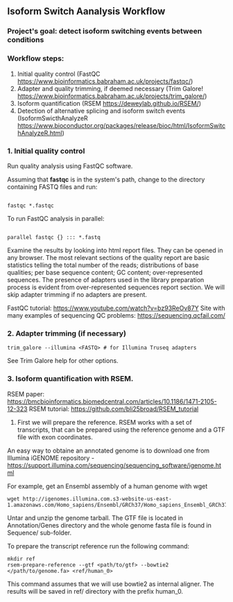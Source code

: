 ## Isoform Switch Aanalysis Workflow

### Project's goal: detect isoform switching events between conditions

### Workflow steps:

1. Initial quality control (FastQC https://www.bioinformatics.babraham.ac.uk/projects/fastqc/)
2. Adapter and quality trimming, if deemed necessary (Trim Galore! https://www.bioinformatics.babraham.ac.uk/projects/trim_galore/)
3. Isoform quantification (RSEM https://deweylab.github.io/RSEM/)
4. Detection of alternative splicing and isoform switch events (IsoformSwicthAnalyzeR https://www.bioconductor.org/packages/release/bioc/html/IsoformSwitchAnalyzeR.html)

### 1. Initial quality control

Run quality analysis using FastQC software.

Assuming that **fastqc** is in the system's path, change to the directory containing FASTQ files and run:

```

fastqc *.fastqc

```

To run FastQC analysis in parallel:

```

parallel fastqc {} ::: *.fastq

``` 

Examine the results by looking into html report files. They can be opened in any browser.
The most relevant sections of the quality report are basic statistics telling the total number of the reads; distributions of base qualities; per base sequence content;
GC content; over-represented sequences. The presence of adapters used in the library preparation process is evident from over-represented sequences report section. We will skip adapter trimming if no adapters are present.

FastQC tutorial: https://www.youtube.com/watch?v=bz93ReOv87Y
Site with many examples of sequencing QC problems: https://sequencing.qcfail.com/

### 2. Adapter trimming (if necessary)

```
trim_galore --illumina <FASTQ> # for Illumina Truseq adapters

```

See Trim Galore help for other options.

### 3. Isoform quantification with RSEM.

RSEM paper: https://bmcbioinformatics.biomedcentral.com/articles/10.1186/1471-2105-12-323
RSEM tutorial: https://github.com/bli25broad/RSEM_tutorial

1) First we will prepare the reference. RSEM works with a set of transcripts, that can be prepared using the reference genome and a GTF file with exon coordinates.

An easy way to obtaine an annotated genome is to download one from Illumina iGENOME repository - https://support.illumina.com/sequencing/sequencing_software/igenome.html

For example, get an Ensembl assembly of a human genome with wget

```
wget http://igenomes.illumina.com.s3-website-us-east-1.amazonaws.com/Homo_sapiens/Ensembl/GRCh37/Homo_sapiens_Ensembl_GRCh37.tar.gz

```
Untar and unzip the genome tarball. The GTF file is located in Annotation/Genes directory and the whole genome fasta file is found in Sequence/ sub-folder.

To prepare the transcript reference run the following command:

```
mkdir ref
rsem-prepare-reference --gtf <path/to/gtf> --bowtie2 </path/to/genome.fa> <ref/human_0>

```
This command assumes that we will use bowtie2 as internal aligner. The results will be saved in ref/ directory with the prefix human_0.














